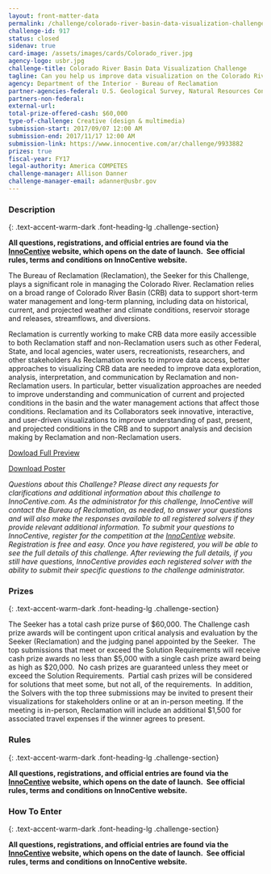 ```yaml
---
layout: front-matter-data
permalink: /challenge/colorado-river-basin-data-visualization-challenge/
challenge-id: 917
status: closed
sidenav: true
card-image: /assets/images/cards/Colorado_river.jpg
agency-logo: usbr.jpg
challenge-title: Colorado River Basin Data Visualization Challenge
tagline: Can you help us improve data visualization on the Colorado River?
agency: Department of the Interior - Bureau of Reclamation
partner-agencies-federal: U.S. Geological Survey, Natural Resources Conservation Service, U.S. Section of the International Boundary and Water Commission, Colorado Basin River Forecast Center
partners-non-federal: 
external-url:
total-prize-offered-cash: $60,000
type-of-challenge: Creative (design & multimedia)
submission-start: 2017/09/07 12:00 AM
submission-end: 2017/11/17 12:00 AM
submission-link: https://www.innocentive.com/ar/challenge/9933882
prizes: true
fiscal-year: FY17
legal-authority: America COMPETES
challenge-manager: Allison Danner
challenge-manager-email: adanner@usbr.gov
---
```


<!-- Description start -->
### Description
{: .text-accent-warm-dark .font-heading-lg .challenge-section}

<p><strong>All questions, registrations, and official entries are found via the <a href="https://www.innocentive.com/ar/challenge/9933882">InnoCentive</a> website, which opens on the date of launch.&nbsp; </strong><strong>See official rules, terms and conditions on InnoCentive website.</strong></p>
<p>The Bureau of Reclamation (Reclamation), the Seeker for this Challenge, plays a significant role in managing the Colorado River. Reclamation relies on a broad range of Colorado River Basin (CRB) data to support short-term water management and long-term planning, including data on historical, current, and projected weather and climate conditions, reservoir storage and releases, streamflows, and diversions.</p>
<p>Reclamation is currently working to make CRB data more easily accessible to both Reclamation staff and non-Reclamation users such as other Federal, State, and local agencies, water users, recreationists, researchers, and other stakeholders As Reclamation works to improve data access, better approaches to visualizing CRB data are needed to improve data exploration, analysis, interpretation, and communication by Reclamation and non-Reclamation users. In particular, better visualization approaches are needed to improve understanding and communication of current and projected conditions in the basin and the water management actions that affect those conditions. Reclamation and its Collaborators seek innovative, interactive, and user-driven visualizations to improve understanding of past, present, and projected conditions in the CRB and to support analysis and decision making by Reclamation and non-Reclamation users.</p>
<p><a href="http://www.usbr.gov/research/challenge/docs/DataVis_preview.pdf" target="_blank" rel="noopener">Dowload Full Preview</a></p>
<p><a href="http://www.usbr.gov/research/challenge/docs/dataviz_poster.jpg" target="_blank" rel="noopener">Download Poster</a></p>
<p><em>Questions about this Challenge? Please direct any requests for clarifications and additional information about this challenge to InnoCentive.com. As the administrator for this challenge, InnoCentive will contact the Bureau of Reclamation, as needed, to answer your questions and will also&nbsp;make the responses available to all registered solvers if they provide relevant additional information.&nbsp;To submit your questions to InnoCentive, register for the competition at the <a href="https://www.innocentive.com/ar/challenge/9933882?cc=BORgov3882&amp;utm_source=ChallengeGov&amp;utm_campaign=9933882&amp;utm_medium=landing+page">InnoCentive</a> website. Registration is free and easy. Once you have registered, you will be able to see the full details of this challenge. After reviewing the full details, if you still have questions, InnoCentive provides each registered solver with the ability to submit their specific questions to the challenge administrator.</em></p>

<!-- Prizes start -->
### Prizes
{: .text-accent-warm-dark .font-heading-lg .challenge-section}

<p>The Seeker has a&nbsp;total cash prize purse of $60,000. The Challenge cash prize awards will be contingent upon critical analysis and evaluation by the Seeker (Reclamation) and the judging panel appointed by the Seeker.&nbsp; The top submissions that meet or exceed the Solution Requirements will receive cash prize awards no less than $5,000 with a single cash prize award being as high as $20,000.&nbsp; No cash prizes are guaranteed unless they meet or exceed the Solution Requirements.&nbsp; Partial cash prizes will be considered for solutions that meet some, but not all, of the requirements.&nbsp; In addition, the Solvers with the top three submissions may be invited to present their visualizations for stakeholders online or at an in-person meeting. If the meeting is in-person, Reclamation will include an additional $1,500 for associated travel expenses if the winner agrees to present.</p>

<!-- Rules start -->
### Rules 
{: .text-accent-warm-dark .font-heading-lg .challenge-section}

<p><strong>All questions, registrations, and official entries are found via the <a href="https://www.innocentive.com/ar/challenge/9933882">InnoCentive</a> website, which opens on the date of launch.&nbsp; </strong><strong>See official rules, terms and conditions on InnoCentive website.</strong></p>

<!--  How To Enter start -->
### How To Enter
{: .text-accent-warm-dark .font-heading-lg .challenge-section}

<p><strong>All questions, registrations, and official entries are found via the <a href="https://www.innocentive.com/ar/challenge/9933882">InnoCentive</a> website, which opens on the date of launch.&nbsp; </strong><strong>See official rules, terms and conditions on InnoCentive website.</strong></p>
